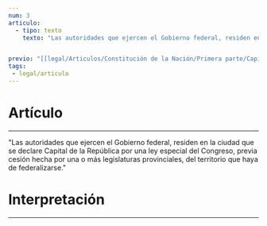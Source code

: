 ```yaml
---
num: 3
articulo: 
  - tipo: texto
    texto: "Las autoridades que ejercen el Gobierno federal, residen en la ciudad que se declare Capital de la República por una ley especial del Congreso, previa cesión hecha por una o más legislaturas provinciales, del territorio que haya de federalizarse."


previo: "[[legal/Articulos/Constitución de la Nación/Primera parte/Capítulo 1/Capítulo 1, Declaraciones derechos y garantías.md|Capítulo 1, Declaraciones derechos y garantías]]"
tags: 
 - legal/articulo
---
```

# Artículo
---
"Las autoridades que ejercen el Gobierno federal, residen en la ciudad que se declare Capital de la República por una ley especial del Congreso, previa cesión hecha por una o más legislaturas provinciales, del territorio que haya de federalizarse."

# Interpretación
---
